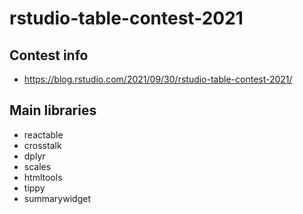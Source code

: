 # rstudio-table-contest-2021

## Contest info
* https://blog.rstudio.com/2021/09/30/rstudio-table-contest-2021/

## Main libraries
* reactable
* crosstalk
* dplyr
* scales
* htmltools
* tippy
* summarywidget

## 
